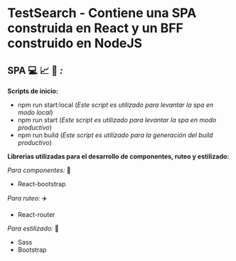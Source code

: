# TestSearch - Contiene una SPA construida en React y un BFF construido en NodeJS

## **SPA** :computer: :chart_with_upwards_trend: :mag_right: _:_

**Scripts de inicio:** 

  - npm run start:local (_Este script es utilizado para levantar la spa en modo local_)
  - npm run start (_Este script es utilizado para levantar la spa en modo productivo_)
  - npm run build (_Este script es utilizado para la generación del build productivo_)

**Librerias utilizadas para el desarrollo de componentes, ruteo y estilizado:**

  _Para componentes:_ :construction_worker:
  
  - React-bootstrap

 _Para ruteo:_ :airplane:
 
  - React-router

 _Para estilizado:_ :art:
 
 - Sass
 - Bootstrap
